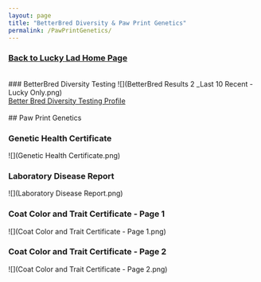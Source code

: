 ```yaml
---
layout: page
title: "BetterBred Diversity & Paw Print Genetics"
permalink: /PawPrintGenetics/
---
```


<h3>
<a href="https://ryancaseymba.github.io/LuckyLad/">Back to Lucky Lad Home Page</a>
</h3>
<br />
### BetterBred Diversity Testing
![](BetterBred Results 2 _Last 10 Recent - Lucky Only.png)
<br />
<a href="https://www.betterbred.com/profile/?link=12014" target="_blank">Better Bred Diversity Testing Profile</a>
<br />
<br />
## Paw Print Genetics

### Genetic Health Certificate
![](Genetic Health Certificate.png)

### Laboratory Disease Report
![](Laboratory Disease Report.png)

### Coat Color and Trait Certificate - Page 1
![](Coat Color and Trait Certificate - Page 1.png)

### Coat Color and Trait Certificate - Page 2
![](Coat Color and Trait Certificate - Page 2.png)
